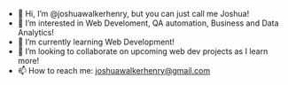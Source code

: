 - 👋 Hi, I’m @joshuawalkerhenry, but you can just call me Joshua! 
- 👀 I’m interested in Web Develoment, QA automation, Business and Data Analytics! 
- 🌱 I’m currently learning Web Development!
- 💞️ I’m looking to collaborate on upcoming web dev projects as I learn more!
- 📫 How to reach me: joshuawalkerhenry@gmail.com

<!---
joshuawalkerhenry/joshuawalkerhenry is a ✨ special ✨ repository because its `README.md` (this file) appears on your GitHub profile.
You can click the Preview link to take a look at your changes.
--->
